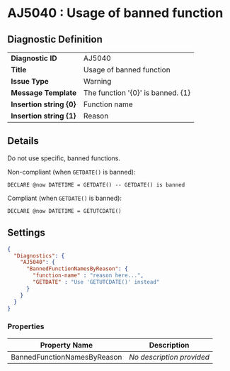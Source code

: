 # AJ5040 : Usage of banned function

## Diagnostic Definition

<table>
  <tr>
    <td class="header"><b>Diagnostic ID</b></td>
    <td>AJ5040</td>
  </tr>
  <tr>
    <td class="header"><b>Title</b></td>
    <td>Usage of banned function</td>
  </tr>
  <tr>
    <td class="header"><b>Issue Type</b></td>
    <td>Warning</td>
  </tr>
  <tr>
    <td class="header"><b>Message Template</b></td>
    <td>The function '{0}' is banned. {1}</td>
  </tr>
    <tr>
    <td class="header"><b>Insertion string {0}</b></td>
    <td>Function name</td>
  </tr>
  <tr>
    <td class="header"><b>Insertion string {1}</b></td>
    <td>Reason</td>
  </tr>

</table>

## Details

Do not use specific, banned functions.

Non-compliant (when `GETDATE()` is banned):

```tsql
DECLARE @now DATETIME = GETDATE() -- GETDATE() is banned
```

Compliant (when `GETDATE()` is banned):

```tsql
DECLARE @now DATETIME = GETUTCDATE()
```


## Settings

```json
{
  "Diagnostics": {
    "AJ5040": {
      "BannedFunctionNamesByReason": {
        "function-name" : "reason here...",
        "GETDATE" : "Use 'GETUTCDATE()' instead"
      }
    }
  }
}
```


### Properties

| Property Name               | Description               |
|-----------------------------|---------------------------|
| BannedFunctionNamesByReason | *No description provided* |




